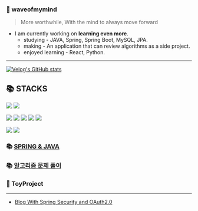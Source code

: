 ### 🌊 waveofmymind
> More worthwhile, With the mind to always move forward

- I am currently working on **learning even more**.
  - studying - JAVA, Spring, Spring Boot, MySQL, JPA.
  - making - An application that can review algorithms as a side project.
  - enjoyed learning - React, Python.

---

[![Velog's GitHub stats](https://velog-readme-stats.vercel.app/api/list?name=waveofmymind)](https://velog.io/@waveofmymind)

📚 STACKS
---
<img src="https://img.shields.io/badge/Java-004088?style=for-the-badge&logo=java&logoColor=white"> <img src="https://img.shields.io/badge/Python-3776AB?style=for-the-badge&logo=python&logoColor=white"> 

<img src="https://img.shields.io/badge/Spring-6DB33F?style=for-the-badge&logo=spring&logoColor=white"> <img src="https://img.shields.io/badge/Spring Boot-6DB33F?style=for-the-badge&logo=springboot&logoColor=white"> <img src="https://img.shields.io/badge/Spring Security-6DB33F?style=for-the-badge&logo=springsecurity&logoColor=white"> <img src="https://img.shields.io/badge/JPA-6DB33F?style=for-the-badge&logo=jpa&logoColor=white"> <img src="https://img.shields.io/badge/Thymeleaf-005F0F?style=for-the-badge&logo=thymeleaf&logoColor=white">

<img src="https://img.shields.io/badge/React-61DAFB?style=for-the-badge&logo=react&logoColor=white">
<img src="https://img.shields.io/badge/MySQL-4479A1?style=for-the-badge&logo=mysql&logoColor=white">

<!---
🍃SPRING 🍃SPRING-BOOT ☕JAVA 🐍PYTHON 📊MYSQL 📊H2
![waveofmymind's GitHub stats](https://github-readme-stats.vercel.app/api?username=waveofmymind&show_icons=true&theme=dark)   

[![Solved.ac Profile](http://mazassumnida.wtf/api/generate_badge?boj=sjun0913)](https://solved.ac/sjun0913)
--->
### 📚 [SPRING & JAVA](https://github.com/waveofmymind/study.git)

### 📚 [알고리즘 문제 풀이](https://github.com/waveofmymind/pythonic)

### 📝 ToyProject
---
- [Blog With Spring Security and OAuth2.0](https://github.com/waveofmymind/blog)
